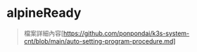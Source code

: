 # alpineReady

> 檔案詳細內容[https://github.com/ponpondai/k3s-system-cnt/blob/main/auto-setting-program-procedure.md]
